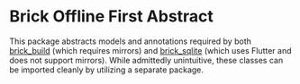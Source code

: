 # Brick Offline First Abstract

This package abstracts models and annotations required by both [brick_build](../brick_build) (which requires mirrors) and [brick_sqlite](../brick_sqlite) (which uses Flutter and does not support mirrors). While admittedly unintuitive, these classes can be imported cleanly by utilizing a separate package.
